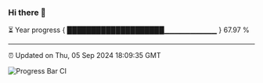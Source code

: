 ### Hi there 👋

⏳ Year progress { ████████████████████▁▁▁▁▁▁▁▁▁▁ } 67.97 %

---

⏰ Updated on Thu, 05 Sep 2024 18:09:35 GMT

![Progress Bar CI](https://github.com/EinsPommes/EinsPommes/blob/main/.github/workflows/main.yml)
